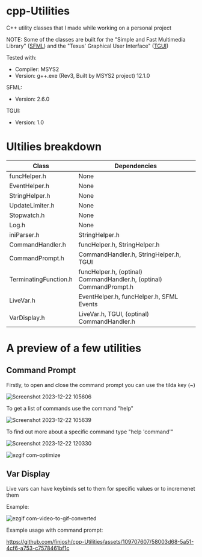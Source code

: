 # cpp-Utilities
C++ utility classes that I made while working on a personal project

NOTE: Some of the classes are built for the "Simple and Fast Multimedia Library" ([SFML](https://www.sfml-dev.org/index.php)) and the "Texus' Graphical User Interface" ([TGUI](https://tgui.eu/))

Tested with: 
  - Compiler: MSYS2
  - Version: g++.exe (Rev3, Built by MSYS2 project) 12.1.0

SFML:
  - Version: 2.6.0

TGUI:
  - Version: 1.0

# Ultilies breakdown
| Class | Dependencies |
| --- | --- |
| funcHelper.h | None |
| EventHelper.h | None |
| StringHelper.h | None |
| UpdateLimiter.h | None |
| Stopwatch.h | None |
| Log.h | None |
| iniParser.h | StringHelper.h |
| CommandHandler.h | funcHelper.h, StringHelper.h |
| CommandPrompt.h | CommandHandler.h, StringHelper.h, TGUI |
| TerminatingFunction.h | funcHelper.h, (optinal) CommandHandler.h, (optinal) CommandPrompt.h |
| LiveVar.h | EventHelper.h, funcHelper.h, SFML Events |
| VarDisplay.h | LiveVar.h, TGUI, (optinal) CommandHandler.h |

# A preview of a few utilities

## Command Prompt

Firstly, to open and close the command prompt you can use the tilda key (~)

![Screenshot 2023-12-22 105606](https://github.com/finjosh/cpp-Utilities/assets/109707607/b2e0ddac-76d3-40de-bfeb-456b96416b92)

To get a list of commands use the command "help"

![Screenshot 2023-12-22 105639](https://github.com/finjosh/cpp-Utilities/assets/109707607/74438a7b-c2be-46dc-8fc5-285086b4b321)

To find out more about a specific command type "help 'command'"

![Screenshot 2023-12-22 120330](https://github.com/finjosh/cpp-Utilities/assets/109707607/4bb83900-17a1-48e3-807f-225d1c03b468)

![ezgif com-optimize](https://github.com/finjosh/cpp-Utilities/assets/109707607/9786e255-aeed-453c-b2d4-42be619531f5)

## Var Display

Live vars can have keybinds set to them for specific values or to incremenet them

Example:

![ezgif com-video-to-gif-converted](https://github.com/finjosh/cpp-Utilities/assets/109707607/cdb428d4-5b0c-455b-911b-3e4023e45b8c)

Example usage with command prompt:

https://github.com/finjosh/cpp-Utilities/assets/109707607/58003d68-5a51-4cf6-a753-c7578461bf1c
